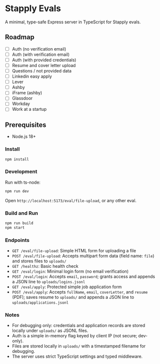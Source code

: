 # Stapply Evals

A minimal, type-safe Express server in TypeScript for Stapply evals.

## Roadmap

- [ ] Auth (no verification email)
- [ ] Auth (with verification email)
- [ ] Auth (with provided credentials)
- [ ] Resume and cover letter upload
- [ ] Questions / not provided data
- [ ] Linkedin easy apply
- [ ] Lever
- [ ] Ashby
- [ ] iFrame (ashby)
- [ ] Glassdoor
- [ ] Workday
- [ ] Work at a startup

## Prerequisites

- Node.js 18+

### Install

```bash
npm install
```

### Development

Run with ts-node:

```bash
npm run dev
```

Open `http://localhost:5173/eval/file-upload`, or any other eval.

### Build and Run

```bash
npm run build
npm start
```

### Endpoints

- `GET /eval/file-upload`: Simple HTML form for uploading a file
- `POST /eval/file-upload`: Accepts multipart form data (field name: `file`) and stores files to `uploads/`
- `GET /healthz`: Basic health check
- `GET /eval/login`: Minimal login form (no email verification)
- `POST /eval/login`: Accepts `email`, `password`; grants access and appends a JSON line to `uploads/logins.jsonl`
- `GET /eval/apply`: Protected simple job application form
- `POST /eval/apply`: Accepts `fullName`, `email`, `coverLetter`, and `resume` (PDF); saves resume to `uploads/` and appends a JSON line to `uploads/applications.jsonl`


### Notes

- For debugging only: credentials and application records are stored locally under `uploads/` as JSONL files.
- Auth is a simple in-memory flag keyed by client IP (not secure; dev-only).
- Files are stored locally in `uploads/` with a timestamped filename for debugging.
- The server uses strict TypeScript settings and typed middleware.


